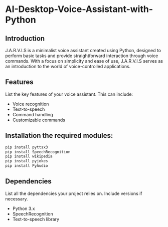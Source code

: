 # AI-Desktop-Voice-Assistant-with-Python

## Introduction

J.A.R.V.I.S is a minimalist voice assistant created using Python, designed to perform basic tasks and provide straightforward interaction through voice commands. With a focus on simplicity and ease of use, J.A.R.V.I.S serves as an introduction to the world of voice-controlled applications.

## Features

List the key features of your voice assistant. This can include:

- Voice recognition
- Text-to-speech
- Command handling
- Customizable commands

## Installation the required modules:


```bash
pip install pyttsx3
pip install SpeechRecognition
pip install wikipedia
pip install pyjokes
pip install PyAudio
```

## Dependencies

List all the dependencies your project relies on. Include versions if necessary.

- Python 3.x
- SpeechRecognition
- Text-to-speech library
